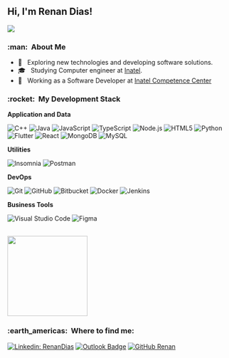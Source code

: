 
<h2>Hi, I'm Renan Dias! </h2>

![](https://komarev.com/ghpvc/?username=RenanDias12&color=006bed)

<h3> :man: &nbsp;About Me </h3>

- 🤔 &nbsp; Exploring new technologies and developing software solutions.
- 🎓 &nbsp; Studying Computer engineer at <a href="https://inatel.br/home/">Inatel</a>.
- 💼 &nbsp; Working as a Software Developer at <a href="https://inatel.br/icc/">Inatel Competence Center</a>

<h3> :rocket: &nbsp;My Development Stack </h3>

**Application and Data**

  ![C++](https://img.shields.io/badge/-C++-333333?style=flat&logo=C%2B%2B&logoColor=00599C)
  ![Java](https://img.shields.io/badge/-Java-333333?style=flat&logo=Java&logoColor=007396)
  ![JavaScript](https://img.shields.io/badge/-JavaScript-333333?style=flat&logo=javascript)
  ![TypeScript](https://img.shields.io/badge/-TypeScript-333333?style=flat&logo=typescript)
  ![Node.js](https://img.shields.io/badge/-Node.js-333333?style=flat&logo=node.js)
  ![HTML5](https://img.shields.io/badge/-HTML5-333333?style=flat&logo=HTML5)
  ![Python](https://img.shields.io/badge/-Python-333333?style=flat&logo=python)
  ![Flutter](https://img.shields.io/badge/-Flutter-333333?style=flat&logo=Flutter)
  ![React](https://img.shields.io/badge/-React-333333?style=flat&logo=react)
  ![MongoDB](https://img.shields.io/badge/-MongoDB-333333?style=flat&logo=mongoDB)
  ![MySQL](https://img.shields.io/badge/-MySQL-333333?style=flat&logo=mysql)

**Utilities**

  ![Insomnia](https://img.shields.io/badge/-Insomnia-333333?style=flat&logo=insomnia)
  ![Postman](https://img.shields.io/badge/-Postman-333333?style=flat&logo=postman)

**DevOps**

  ![Git](https://img.shields.io/badge/-Git-333333?style=flat&logo=git)
  ![GitHub](https://img.shields.io/badge/-GitHub-333333?style=flat&logo=github)
  ![Bitbucket](https://img.shields.io/badge/-Bitbucket-333333?style=flat&logo=bitbucket)
  ![Docker](https://img.shields.io/badge/-Docker-333333?style=flat&logo=docker)
  ![Jenkins](https://img.shields.io/badge/-Jenkins-333333?style=flat&logo=jenkins)

**Business Tools**

  ![Visual Studio Code](https://img.shields.io/badge/-Visual%20Studio%20Code-333333?style=flat&logo=visual-studio-code&logoColor=007ACC)
  ![Figma](https://img.shields.io/badge/-Figma-333333?style=flat&logo=figma&logoColor=007ACC)

<br/>

<a href="https://github.com/RenanDias12">
  <img height="180em" src="https://github-readme-stats.vercel.app/api?username=RenanDias12&theme=flatremix&show_icons=true" />
</a>

<br/>

<h3> :earth_americas: &nbsp;Where to find me: </h3> 

[![Linkedin: RenanDias](https://img.shields.io/badge/-renandias-blue?style=flat-square&logo=Linkedin&logoColor=white&link=https://www.linkedin.com/in/renan-dias-faria-54a599190/)](https://www.linkedin.com/in/renan-dias-faria-54a599190/)
[![Outlook Badge](https://img.shields.io/badge/-renandias@gec.inatel.br-006bed?style=flat-square&logo=Outlook&logoColor=white&link=mailto:renandias@gec.inatel.br)](mailto:renandias@gec.inatel.br)
[![GitHub Renan]( https://img.shields.io/github/followers/RenanDias12?label=follow&style=social)](https://github.com/RenanDias12)
